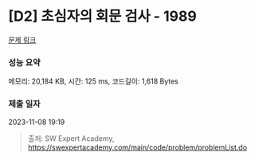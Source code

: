 # [D2] 초심자의 회문 검사 - 1989 

[문제 링크](https://swexpertacademy.com/main/code/problem/problemDetail.do?contestProbId=AV5PyTLqAf4DFAUq) 

### 성능 요약

메모리: 20,184 KB, 시간: 125 ms, 코드길이: 1,618 Bytes

### 제출 일자

2023-11-08 19:19



> 출처: SW Expert Academy, https://swexpertacademy.com/main/code/problem/problemList.do